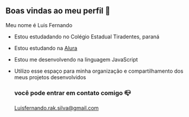 ## Boas vindas ao meu perfil 💚

Meu nome é Luis Fernando

- Estou estudadando no Colégio Estadual Tiradentes, paraná
- Estou estudando na [Alura](https:https://www.alura.com.br)
- Estou me desenvolvendo na linguagem JavaScript
- Utilizo esse espaço para minha organização e compartilhamento dos meus projetos desenvolvidos

  ### você pode entrar em contato comigo 📪

  Luisfernando.rak.silva@gmail.com
